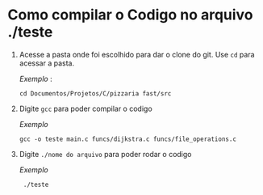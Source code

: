 

# Como compilar o Codigo no arquivo ./teste

1. Acesse a pasta onde foi escolhido para dar o clone do git. Use `cd` para acessar a pasta.

    *Exemplo* :
    
    `cd Documentos/Projetos/C/pizzaria fast/src`

2. Digite `gcc` para poder compilar o codigo

    *Exemplo*

    `gcc -o teste main.c funcs/dijkstra.c funcs/file_operations.c`  


3. Digite `./nome do arquivo` para poder rodar o codigo

    *Exemplo*

    ` ./teste` 